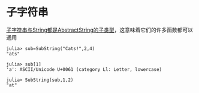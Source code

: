 # 子字符串
[子字符串与String都是AbstractString的子类型](../lists/typetree1.6.txt#L94-L96)，这意味着它们的许多函数都可以通用

```julia-repl
julia> sub=SubString("Cats!",2,4)
"ats"

julia> sub[1]
'a': ASCII/Unicode U+0061 (category Ll: Letter, lowercase)

julia> SubString(sub,1,2)
"at"
```
